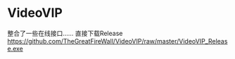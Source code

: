 # VideoVIP
整合了一些在线接口……
直接下载Release https://github.com/TheGreatFireWall/VideoVIP/raw/master/VideoVIP_Release.exe
